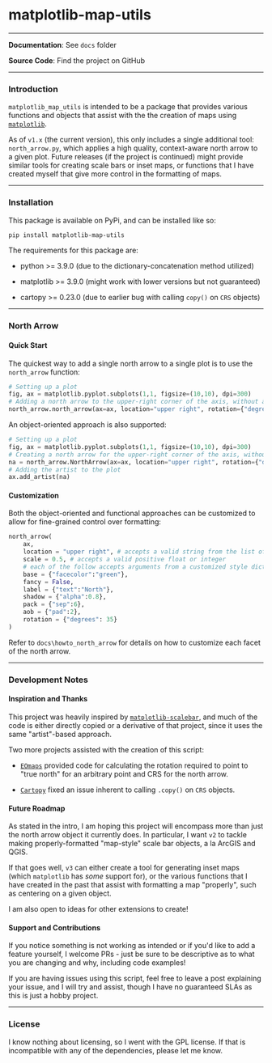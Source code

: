 # matplotlib-map-utils
 
---

**Documentation**: See `docs` folder

**Source Code**: Find the project on GitHub

---

### Introduction

`matplotlib_map_utils` is intended to be a package that provides various functions and objects that assist with the the creation of maps using [`matplotlib`](https://matplotlib.org/stable/).

As of `v1.x` (the current version), this only includes a single additional tool: `north_arrow.py`, which applies a high quality, context-aware north arrow to a given plot. Future releases (if the project is continued) might provide similar tools for creating scale bars or inset maps, or functions that I have created myself that give more control in the formatting of maps.

---

### Installation

This package is available on PyPi, and can be installed like so:

```bash
pip install matplotlib-map-utils
```

The requirements for this package are:

* python >= 3.9.0 (due to the dictionary-concatenation method utilized)

* matplotlib >= 3.9.0 (might work with lower versions but not guaranteed)

* cartopy >= 0.23.0 (due to earlier bug with calling `copy()` on `CRS` objects)

---

### North Arrow

#### Quick Start

The quickest way to add a single north arrow to a single plot is to use the `north_arrow` function:

```python
# Setting up a plot
fig, ax = matplotlib.pyplot.subplots(1,1, figsize=(10,10), dpi=300)
# Adding a north arrow to the upper-right corner of the axis, without any rotation (see Rotation under Formatting Components for details)
north_arrow.north_arrow(ax=ax, location="upper right", rotation={"degrees":0})
```

An object-oriented approach is also supported:

```python
# Setting up a plot
fig, ax = matplotlib.pyplot.subplots(1,1, figsize=(10,10), dpi=300)
# Creating a north arrow for the upper-right corner of the axis, without any rotation (see Rotation under Formatting Components for details)
na = north_arrow.NorthArrow(ax=ax, location="upper right", rotation={"degrees":0})
# Adding the artist to the plot
ax.add_artist(na)
```

#### Customization

Both the object-oriented and functional approaches can be customized to allow for fine-grained control over formatting:

```python
north_arrow(
    ax,
    location = "upper right", # accepts a valid string from the list of locations
    scale = 0.5, # accepts a valid positive float or integer
    # each of the follow accepts arguments from a customized style dictionary
    base = {"facecolor":"green"},
    fancy = False,
    label = {"text":"North"},
    shadow = {"alpha":0.8},
    pack = {"sep":6},
    aob = {"pad":2},
    rotation = {"degrees": 35}
)
```

Refer to `docs\howto_north_arrow` for details on how to customize each facet of the north arrow.

---

### Development Notes

#### Inspiration and Thanks

This project was heavily inspired by [`matplotlib-scalebar`](https://github.com/ppinard/matplotlib-scalebar/), and much of the code is either directly copied or a derivative of that project, since it uses the same "artist"-based approach.

Two more projects assisted with the creation of this script:

* [`EOmaps`](https://github.com/raphaelquast/EOmaps/discussions/231) provided code for calculating the rotation required to point to "true north" for an arbitrary point and CRS for the north arrow.

* [`Cartopy`](https://github.com/SciTools/cartopy/issues/2361) fixed an issue inherent to calling `.copy()` on `CRS` objects.

#### Future Roadmap

As stated in the intro, I am hoping this project will encompass more than just the north arrow object it currently does. In particular, I want `v2` to tackle making properly-formatted "map-style" scale bar objects, a la ArcGIS and QGIS.

If that goes well, `v3` can either create a tool for generating inset maps (which `matplotlib` has *some* support for), or the various functions that I have created in the past that assist with formatting a map "properly", such as centering on a given object.

I am also open to ideas for other extensions to create!

#### Support and Contributions

If you notice something is not working as intended or if you'd like to add a feature yourself, I welcome PRs - just be sure to be descriptive as to what you are changing and why, including code examples!

If you are having issues using this script, feel free to leave a post explaining your issue, and I will try and assist, though I have no guaranteed SLAs as this is just a hobby project.

---

### License

I know nothing about licensing, so I went with the GPL license. If that is incompatible with any of the dependencies, please let me know.